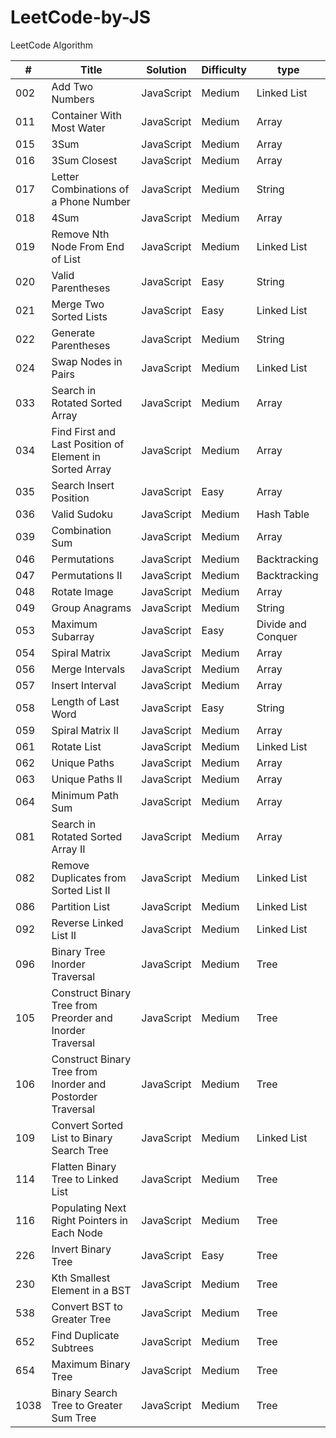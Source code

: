 # LeetCode-by-JS
LeetCode Algorithm

| # | Title                                                                                         | Solution | Difficulty|type                                                    |
|---|-----------------------------------------------------------------------------------------------|----------|-----------|------------------|
|002|Add Two Numbers                                                                                |JavaScript|Medium     |Linked List       |
|011|Container With Most Water                                                                      |JavaScript|Medium     |Array             |
|015|3Sum                                                                                           |JavaScript|Medium     |Array             |
|016|3Sum Closest                                                                                   |JavaScript|Medium     |Array             |
|017|Letter Combinations of a Phone Number                                                          |JavaScript|Medium     |String            |
|018|4Sum                                                                                           |JavaScript|Medium     |Array             |
|019|Remove Nth Node From End of List                                                               |JavaScript|Medium     |Linked List       |
|020|Valid Parentheses                                                                              |JavaScript|Easy       |String            |
|021|Merge Two Sorted Lists                                                                         |JavaScript|Easy       |Linked List       |
|022|Generate Parentheses                                                                           |JavaScript|Medium     |String            |
|024|Swap Nodes in Pairs                                                                            |JavaScript|Medium     |Linked List       |
|033|Search in Rotated Sorted Array                                                                 |JavaScript|Medium     |Array             |
|034|Find First and Last Position of Element in Sorted Array                                        |JavaScript|Medium     |Array             |
|035|Search Insert Position                                                                         |JavaScript|Easy       |Array             |
|036|Valid Sudoku                                                                                   |JavaScript|Medium     |Hash Table        |
|039|Combination Sum                                                                                |JavaScript|Medium     |Array             |
|046|Permutations                                                                                   |JavaScript|Medium     |Backtracking      |
|047|Permutations II                                                                                |JavaScript|Medium     |Backtracking      |
|048|Rotate Image                                                                                   |JavaScript|Medium     |Array             |
|049|Group Anagrams                                                                                 |JavaScript|Medium     |String            |
|053|Maximum Subarray                                                                               |JavaScript|Easy       |Divide and Conquer|
|054|Spiral Matrix                                                                                  |JavaScript|Medium     |Array             |
|056|Merge Intervals                                                                                |JavaScript|Medium     |Array             |
|057|Insert Interval                                                                                |JavaScript|Medium     |Array             |
|058|Length of Last Word                                                                            |JavaScript|Easy       |String            |
|059|Spiral Matrix II                                                                               |JavaScript|Medium     |Array             |
|061|Rotate List                                                                                    |JavaScript|Medium     |Linked List       |
|062|Unique Paths                                                                                   |JavaScript|Medium     |Array             |
|063|Unique Paths II                                                                                |JavaScript|Medium     |Array             |
|064|Minimum Path Sum                                                                               |JavaScript|Medium     |Array             |
|081|Search in Rotated Sorted Array II                                                              |JavaScript|Medium     |Array             |
|082|Remove Duplicates from Sorted List II                                                          |JavaScript|Medium     |Linked List       |
|086|Partition List                                                                                 |JavaScript|Medium     |Linked List       |
|092|Reverse Linked List II                                                                         |JavaScript|Medium     |Linked List       |
|096|Binary Tree Inorder Traversal                                                                  |JavaScript|Medium     |Tree              |
|105|Construct Binary Tree from Preorder and Inorder Traversal                                      |JavaScript|Medium     |Tree              |
|106|Construct Binary Tree from Inorder and Postorder Traversal                                     |JavaScript|Medium     |Tree              |
|109|Convert Sorted List to Binary Search Tree                                                      |JavaScript|Medium     |Linked List       |
|114|Flatten Binary Tree to Linked List                                                             |JavaScript|Medium     |Tree              |
|116|Populating Next Right Pointers in Each Node                                                    |JavaScript|Medium     |Tree              |
|226|Invert Binary Tree                                                                             |JavaScript|Easy       |Tree              |
|230|Kth Smallest Element in a BST                                                                  |JavaScript|Medium     |Tree              |
|538|Convert BST to Greater Tree                                                                    |JavaScript|Medium     |Tree              |
|652|Find Duplicate Subtrees                                                                        |JavaScript|Medium     |Tree              |
|654|Maximum Binary Tree                                                                            |JavaScript|Medium     |Tree              |
|1038|Binary Search Tree to Greater Sum Tree                                                        |JavaScript|Medium     |Tree              |
